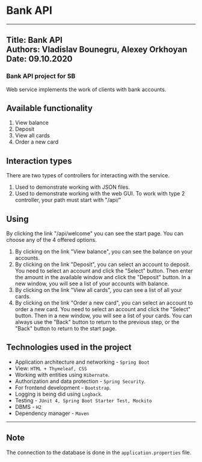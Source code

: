 # Bank API
---
Title: Bank API  
Authors: Vladislav Bounegru, Alexey Orkhoyan  
Date: 09.10.2020
---
### Bank API project for SB
Web service implements the work of clients with bank accounts.

Available functionality
---
1. View balance
2. Deposit
3. View all cards
4. Order a new card

Interaction types
---
There are two types of controllers for interacting with the service.
1. Used to demonstrate working with JSON files.
2. Used to demonstrate working with the web GUI.
To work with type 2 controller, your path must start with "/api/"

Using
---
By clicking the link "/api/welcome" you can see the start page.
You can choose any of the 4 offered options.
1. By clicking on the link "View balance", you can see the balance on your accounts.
2. By clicking on the link "Deposit", you can select an account to deposit.
You need to select an account and click the "Select" button. Then enter the amount in the available window
and click the "Deposit" button. In a new window, you will see a list of your accounts with balance.
3. By clicking on the link "View all cards", you can see a list of all your cards.
4. By clicking on the link "Order a new card", you can select an account to order a new card.
You need to select an account and click the "Select" button. Then in a new window, you will see a list of
your cards.
You can always use the "Back" button to return to the previous step, or the "Back" button to return to the start page.


Technologies used in the project
---
- Application architecture and networking - `Spring Boot`
- View: `HTML + Thymeleaf, CSS`
- Working with entities using `Hibernate`.
- Authorization and data protection - `Spring Security`.
- For frontend development - `Bootstrap`.
- Logging is being did using `Logback`.
- Testing - `JUnit 4, Spring Boot Starter Test, Mockito`
- DBMS - `H2`
- Dependency manager - `Maven`
---
Note
---

The connection to the database is done in the `application.properties` file.


